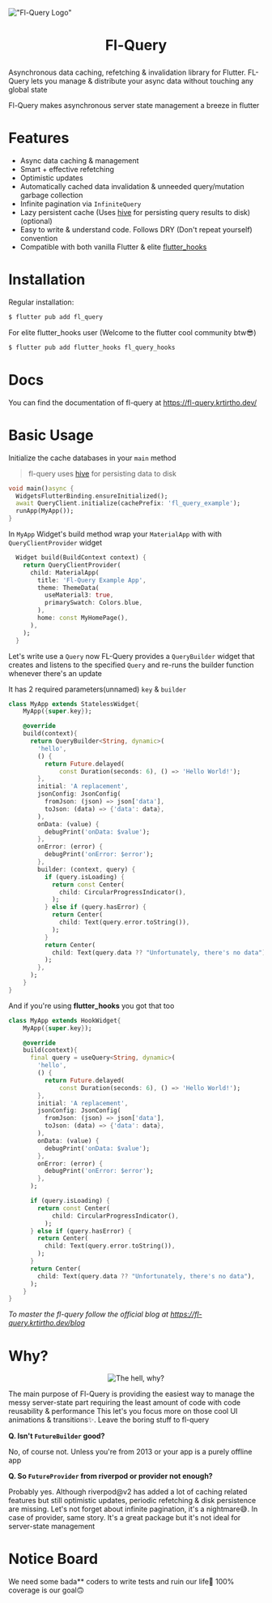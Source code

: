 !["Fl-Query Logo"](https://user-images.githubusercontent.com/61944859/178648225-611d248b-df97-4f0d-b298-b178bb141a29.png)
<h1>
  <p align="center">
    Fl-Query
  </p>
</h1>


Asynchronous data caching, refetching & invalidation library for Flutter. FL-Query lets you manage & distribute your async data without touching any global state

Fl-Query makes asynchronous server state management a breeze in flutter

# Features

- Async data caching & management
- Smart + effective refetching
- Optimistic updates
- Automatically cached data invalidation & unneeded query/mutation garbage collection
- Infinite pagination via `InfiniteQuery`
- Lazy persistent cache (Uses [hive](https://pub.dev/packages/hive) for persisting query results to disk) (optional)
- Easy to write & understand code. Follows DRY (Don't repeat yourself) convention
- Compatible with both vanilla Flutter & elite [flutter_hooks](https://pub.dev/packages/flutter_hooks)

# Installation

Regular installation:

```bash
$ flutter pub add fl_query
```

For elite flutter_hooks user (Welcome to the flutter cool community btw😎)

```bash
$ flutter pub add flutter_hooks fl_query_hooks
```

# Docs
 
You can find the documentation of fl-query at https://fl-query.krtirtho.dev/

# Basic Usage

Initialize the cache databases in your `main` method

> fl-query uses [hive](https://pub.dev/packages/hive) for persisting data to disk

```dart
void main()async {
  WidgetsFlutterBinding.ensureInitialized();
  await QueryClient.initialize(cachePrefix: 'fl_query_example');
  runApp(MyApp());
}
```
In `MyApp` Widget's build method wrap your `MaterialApp` with with `QueryClientProvider` widget

```dart
  Widget build(BuildContext context) {
    return QueryClientProvider(
      child: MaterialApp(
        title: 'Fl-Query Example App',
        theme: ThemeData(
          useMaterial3: true,
          primarySwatch: Colors.blue,
        ),
        home: const MyHomePage(),
      ),
    );
  }
```

Let's write use a `Query` now
FL-Query provides a `QueryBuilder` widget that creates and listens to the specified `Query`
and re-runs the builder function whenever there's an update

It has 2 required parameters(unnamed) `key` & `builder`

```dart
class MyApp extends StatelessWidget{
    MyApp({super.key});

    @override
    build(context){
      return QueryBuilder<String, dynamic>(
        'hello',
        () {
          return Future.delayed(
              const Duration(seconds: 6), () => 'Hello World!');
        },
        initial: 'A replacement',
        jsonConfig: JsonConfig(
          fromJson: (json) => json['data'],
          toJson: (data) => {'data': data},
        ),
        onData: (value) {
          debugPrint('onData: $value');
        },
        onError: (error) {
          debugPrint('onError: $error');
        },
        builder: (context, query) {
          if (query.isLoading) {
            return const Center(
              child: CircularProgressIndicator(),
            );
          } else if (query.hasError) {
            return Center(
              child: Text(query.error.toString()),
            );
          }
          return Center(
            child: Text(query.data ?? "Unfortunately, there's no data"),
          );
        },
      );
    }
}
```

And if you're using **flutter_hooks** you got that too

```dart
class MyApp extends HookWidget{
    MyApp({super.key});

    @override
    build(context){
      final query = useQuery<String, dynamic>(
        'hello',
        () {
          return Future.delayed(
              const Duration(seconds: 6), () => 'Hello World!');
        },
        initial: 'A replacement',
        jsonConfig: JsonConfig(
          fromJson: (json) => json['data'],
          toJson: (data) => {'data': data},
        ),
        onData: (value) {
          debugPrint('onData: $value');
        },
        onError: (error) {
          debugPrint('onError: $error');
        },
      );

      if (query.isLoading) {
        return const Center(
            child: CircularProgressIndicator(),
          );
      } else if (query.hasError) {
        return Center(
          child: Text(query.error.toString()),
        );
      }
      return Center(
        child: Text(query.data ?? "Unfortunately, there's no data"),
      );
    }
}
```

*To master the fl-query follow the official blog at https://fl-query.krtirtho.dev/blog*

# Why?
<p align="center">
<img src="https://media.giphy.com/media/1M9fmo1WAFVK0/giphy.gif" alt="The hell, why?">
</p>

The main purpose of Fl-Query is providing the easiest way to manage the messy server-state part requiring the least amount of code with code reusability & performance
This let's you focus more on those cool UI animations & transitions✨. Leave the boring stuff to fl-query

**Q. Isn't `FutureBuilder` good?**

 No, of course not. Unless you're from 2013 or your app is a purely offline app

**Q. So `FutureProvider` from riverpod or provider not enough?**

Probably yes. Although riverpod@v2 has added a lot of caching related features but still optimistic updates, periodic refetching & disk persistence are missing. Let's not forget about infinite pagination, it's a nightmare😅. In case of provider, same story. It's a great package but it's not ideal for server-state management

# Notice Board

We need some bada** coders to write tests and ruin our life🥲
100% coverage is our goal🙃